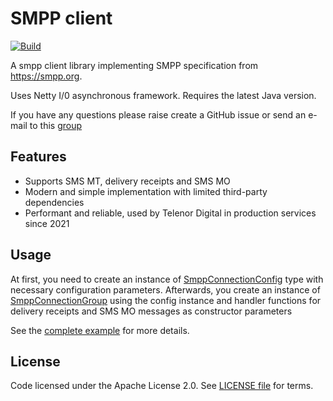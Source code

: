 # SMPP client

[![Build](https://github.com/telenordigital/sms-smpp/actions/workflows/build.yml/badge.svg)](https://github.com/telenordigital/sms-smpp/actions/workflows/build.yml)

A smpp client library implementing SMPP specification from https://smpp.org.

Uses Netty I/0 asynchronous framework. Requires the latest Java version.

If you have any questions please raise create a GitHub issue or send an e-mail to this
[group](mailto:sms-smpp-library@telenordigital.com)

## Features

- Supports SMS MT, delivery receipts and SMS MO
- Modern and simple implementation with limited third-party dependencies
- Performant and reliable, used by Telenor Digital in production services since 2021

## Usage

At first, you need to create an instance
of [SmppConnectionConfig](src/main/java/com/telenordigital/sms/smpp/config/SmppConnectionConfig.java)
type with necessary configuration parameters. Afterwards, you create an instance
of [SmppConnectionGroup](src/main/java/com/telenordigital/sms/smpp/SmppConnectionGroup.java)
using the config instance and handler functions for delivery receipts and SMS MO messages as
constructor parameters

See the [complete example](src/test/java/com/telenordigital/sms/smpp/SmppConnectionTester.java) for
more details.

## License

Code licensed under the Apache License 2.0.
See [LICENSE file](https://github.com/telenordigital/sms-smpp/blob/master/LICENSE) for terms.
